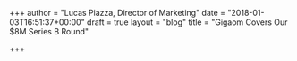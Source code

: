 +++
author = "Lucas Piazza, Director of Marketing"
date = "2018-01-03T16:51:37+00:00"
draft = true
layout = "blog"
title = "Gigaom Covers Our $8M Series B Round"

+++
